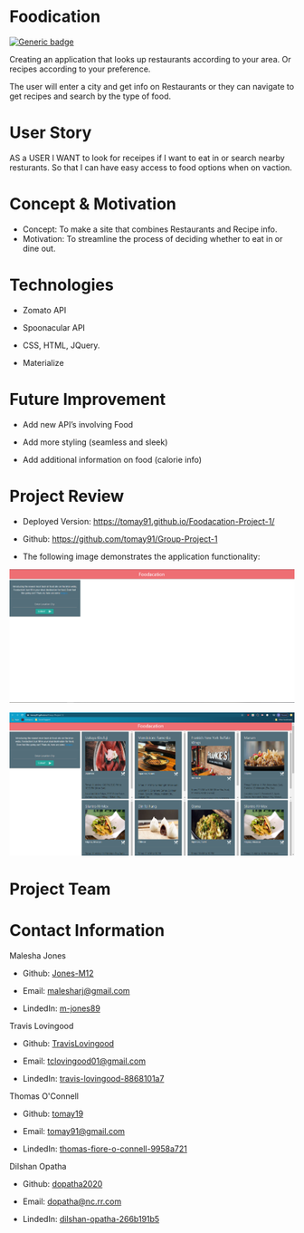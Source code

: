 # Foodication
[![Generic badge](https://img.shields.io/badge/Project-1.1.0-RED.svg)](https://shields.io/)

Creating an application that looks up restaurants according to your area. Or recipes according to your preference. 

The user will enter a city and get info on Restaurants or they can navigate to get recipes and search by the type of food.


# User Story
AS a USER 
I WANT to look for receipes if I want to eat in or search nearby resturants.
So that I can have easy access to food options when on vaction.

# Concept & Motivation

* Concept: To make a site that combines Restaurants and Recipe info.
* Motivation: To streamline the process of deciding whether to eat in or dine out. 

# Technologies

* Zomato API

* Spoonacular API

* CSS, HTML, JQuery.

* Materialize

# Future Improvement

* Add new API’s involving Food

* Add more styling (seamless and sleek)

* Add additional information on food (calorie info)

# Project Review

* Deployed Version: https://tomay91.github.io/Foodacation-Project-1/

* Github: https://github.com/tomay91/Group-Project-1

* The following image demonstrates the application functionality:

![Home](./images/foodacation.png)

![Search Query](./images/foodacationdemo.png)

# Project Team

# Contact Information

Malesha Jones

* Github: [Jones-M12](https://github.com/Jones-M12) 

* Email: malesharj@gmail.com 

* LindedIn: [m-jones89](https://www.linkedin.com/in/m-jones89/)

Travis Lovingood

* Github: [TravisLovingood](https://github.com/TravisLovingood) 

* Email: tclovingood01@gmail.com 

* LindedIn: [travis-lovingood-8868101a7](https://www.linkedin.com/in/travis-lovingood-8868101a7/)

Thomas O'Connell

* Github: [tomay19](https://github.com/TravisLovingood) 

* Email: tomay91@gmail.com

* LindedIn: [thomas-fiore-o-connell-9958a721](https://www.linkedin.com/in/thomas-fiore-o-connell-9958a721/)

Dilshan Opatha

* Github: [dopatha2020](https://github.com/dopatha2020) 

* Email: dopatha@nc.rr.com

* LindedIn: [dilshan-opatha-266b191b5](https://www.linkedin.com/in/dilshan-opatha-266b191b5/)



